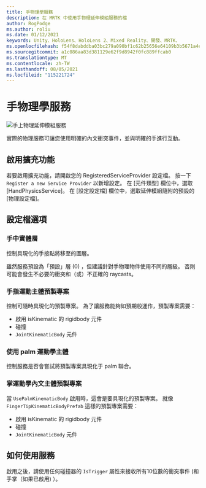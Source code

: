 ```yaml
---
title: 手物理學服務
description: 在 MRTK 中使用手物理延伸模組服務的檔
author: RogPodge
ms.author: roliu
ms.date: 01/12/2021
keywords: Unity、HoloLens、HoloLens 2、Mixed Reality、開發、MRTK、
ms.openlocfilehash: f54f8dabddba03bc279a090bf1c62b25656e64109b3b5671a4ed50d070445f14
ms.sourcegitcommit: a1c086aa83d381129e62f9d8942f0fc889ffcab0
ms.translationtype: MT
ms.contentlocale: zh-TW
ms.lasthandoff: 08/05/2021
ms.locfileid: "115221724"
---
```

# <a name="hand-physics-service"></a>手物理學服務

![手上物理延伸模組服務](../images/hand-physics/MRTK_UX_HandPhysics_Main.jpg)

實際的物理服務可讓您使用明確的內文衝突事件，並與明確的手進行互動。

## <a name="enabling-the-extension"></a>啟用擴充功能

若要啟用擴充功能，請開啟您的 RegisteredServiceProvider 設定檔。 按一下 `Register a new Service Provider` 以新增設定。 在 [元件類型] 欄位中，選取 [HandPhysicsService]。 在 [設定設定檔] 欄位中，選取延伸模組隨附的預設的 [物理設定檔]。

## <a name="profile-options"></a>設定檔選項

### <a name="hand-physics-layer"></a>手中實體層

控制具現化的手接點將移至的圖層。

雖然服務預設為「預設」層 (0) ，但建議針對手物理物件使用不同的層級。 否則可能會發生不必要的衝突和（或）不正確的 raycasts。

### <a name="finger-tip-kinematic-body-prefab"></a>手指運動主體預製專案

控制可隨時具現化的預製專案。 為了讓服務能夠如預期般運作，預製專案需要：

- 啟用 isKinematic 的 rigidbody 元件
- 碰撞
- `JointKinematicBody` 元件

### <a name="use-palm-kinematic-body"></a>使用 palm 運動學主體

控制服務是否會嘗試將預製專案具現化于 palm 聯合。

### <a name="palm-kinematic-body-prefab"></a>掌運動學內文主體預製專案

當 `UsePalmKinematicBody` 啟用時，這會是要具現化的預製專案。 就像 `FingerTipKinematicBodyPrefab` 這樣的預製專案需要：

- 啟用 isKinematic 的 rigidbody 元件
- 碰撞
- `JointKinematicBody` 元件

## <a name="how-to-use-the-service"></a>如何使用服務

啟用之後，請使用任何碰撞器的 `IsTrigger` 屬性來接收所有10位數的衝突事件 (和手掌（如果已啟用) ）。
